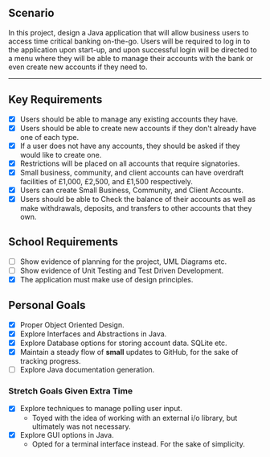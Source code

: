 ## Scenario
In this project, design a Java application that will allow business users to access time critical banking on-the-go. Users will be required to log in to the application upon start-up, and upon successful login will be directed to a menu where they will be able to manage their accounts with the bank or even create new accounts if they need to.
___
## Key Requirements
- [x] Users should be able to manage any existing accounts they have.
- [x] Users should be able to create new accounts if they don't already have one of each type.
- [x] If a user does not have any accounts, they should be asked if they would like to create one.
- [x] Restrictions will be placed on all accounts that require signatories.
- [x] Small business, community, and client accounts can have overdraft facilities of £1,000, £2,500, and £1,500 respectively.
- [x] Users can create Small Business, Community, and Client Accounts.
- [x] Users should be able to Check the balance of their accounts as well as make withdrawals, deposits, and transfers to other accounts that they own.
## School Requirements
- [ ] Show evidence of planning for the project, UML Diagrams etc.
- [ ] Show evidence of Unit Testing and Test Driven Development.
- [x] The application must make use of design principles.
## Personal Goals
- [x] Proper Object Oriented Design.
- [x] Explore Interfaces and Abstractions in Java.
- [x] Explore Database options for storing account data. SQLite etc.
- [x] Maintain a steady flow of **small** updates to GitHub, for the sake of tracking progress.
- [ ] Explore Java documentation generation.
### Stretch Goals Given Extra Time
- [x] Explore techniques to manage polling user input.
	- Toyed with the idea of working with an external i/o library, but ultimately was not necessary. 
- [x] Explore GUI options in Java.
	- Opted for a terminal interface instead. For the sake of simplicity. 
